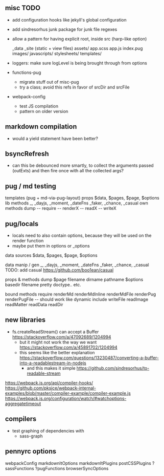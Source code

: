 ## misc TODO

- add configuration hooks like jekyll's global configuration
- add sindresorhus junk package for junk file regexes
- allow a pattern for having explicit root, inside src (harp-like option)

    _data
    _site (static + view files)
      assets/
      app.scss
      app.js
      index.pug
    images/
    javascripts/
    stylesheets/
    templates/

- loggers: make sure logLevel is being brought through from options

- functions-pug
  - migrate stuff out of misc-pug
  - try a class; avoid this refs in favor of srcDir and srcFile

- webpack-config
  - test JS compilation
  - pattern on older version

## markdown compilation
- would a yield statement have been better?

## bsyncRefresh
- can this be debounced more smartly, to collect the arguments passed (outExts) and then fire once with all the collected args?

## pug / md testing

templates (pug + md-via-pug-layout)
  props
    $data, $pages, $page, $options
  lib methods
    _, _dayjs, _moment, _dateFns
    _faker, _chance, _casual
  own methods
    dump
    --
    require
    --
    renderX
    --
    readX
    --
    writeX

## pug/locals

- locals need to also contain options, because they will be used on the render function
- maybe put them in options or _options

data sources
  $data, $pages, $page, $options

data manip / gen
  _, _dayjs, _moment, _dateFns
  _faker, _chance, _casual
  TODO: add casual https://github.com/boo1ean/casual

props & methods
  dump
  $page
    filename
    dirname
    pathname
  $options
    basedir
    filename
    pretty
    doctype.. etc.

bound methods
  require
  renderMd
  renderMdInline
  renderMdFile
  renderPug
  renderPugFile -- should work like dynamic include
  writeFile
  readImage
  readMatter
  readData
  readDir


## new libraries

- fs.createReadStream() can accept a Buffer https://stackoverflow.com/a/47092689/1204994
  - but it might not work the way we want https://stackoverflow.com/a/45891702/1204994
  - this seems like the better explanation https://stackoverflow.com/questions/13230487/converting-a-buffer-into-a-readablestream-in-nodejs
    - and this makes it simple https://github.com/sindresorhus/to-readable-stream


https://webpack.js.org/api/compiler-hooks/
https://github.com/pksjce/webpack-internal-examples/blob/master/compiler-example/compiler-example.js
https://webpack.js.org/configuration/watch/#watchoptions-aggregatetimeout

## compilers

- test graphing of dependencies with
  - sass-graph

## pennyrc options

webpackConfig
markdownItOptions
markdownItPlugins
postCSSPlugins
?sassFunctions
?pugFunctions
browserSyncOptions
